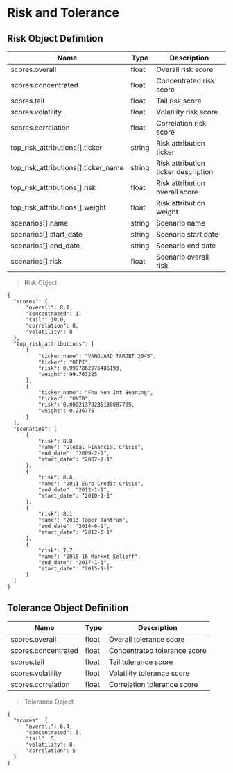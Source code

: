 # Risk and Tolerance

## Risk Object Definition

| Name                                | Type   | Description                         |
| ----------------------------------- | ------ | ----------------------------------- |
| scores.overall                      | float  | Overall risk score                  |
| scores.concentrated                 | float  | Concentrated risk score             |
| scores.tail                         | float  | Tail risk score                     |
| scores.volatility                   | float  | Volatility risk score               |
| scores.correlation                  | float  | Correlation risk score              |
| top_risk_attributions[].ticker      | string | Risk attribution ticker             |
| top_risk_attributions[].ticker_name | string | Risk attribution ticker description |
| top_risk_attributions[].risk        | float  | Risk attribution overall score      |
| top_risk_attributions[].weight      | float  | Risk attribution weight             |
| scenarios[].name                    | string | Scenario name                       |
| scenarios[].start_date              | string | Scenario start date                 |
| scenarios[].end_date                | string | Scenario end date                   |
| scenarios[].risk                    | float  | Scenario overall risk               |

> Risk Object

```shell
{
  "scores": {
      "overall": 8.1,
      "concentrated": 1,
      "tail": 10.0,
      "correlation": 8,
      "volatility": 8
  },
  "top_risk_attributions": [
      {
          "ticker_name": "VANGUARD TARGET 2045",
          "ticker": "OPPI",
          "risk": 0.9997862976486193,
          "weight": 99.763225
      },
      {
          "ticker_name": "Fha Non Int Bearing",
          "ticker": "UNTB",
          "risk": 0.00021370235138087705,
          "weight": 0.236775
      }
  ],
  "scenarios": [
      {
          "risk": 8.8,
          "name": "Global Financial Crisis",
          "end_date": "2009-2-1",
          "start_date": "2007-2-1"
      },
      {
          "risk": 8.8,
          "name": "2011 Euro Credit Crisis",
          "end_date": "2012-1-1",
          "start_date": "2010-1-1"
      },
      {
          "risk": 8.1,
          "name": "2013 Taper Tantrum",
          "end_date": "2014-6-1",
          "start_date": "2012-6-1"
      },
      {
          "risk": 7.7,
          "name": "2015-16 Market Selloff",
          "end_date": "2017-1-1",
          "start_date": "2015-1-1"
      }
  ]
}
```

## Tolerance Object Definition

| Name                | Type  | Description                  |
| ------------------- | ----- | ---------------------------- |
| scores.overall      | float | Overall tolerance score      |
| scores.concentrated | float | Concentrated tolerance score |
| scores.tail         | float | Tail tolerance score         |
| scores.volatility   | float | Volatility tolerance score   |
| scores.correlation  | float | Correlation tolerance score  |

> Tolerance Object

```shell
{
  "scores": {
      "overall": 6.4,
      "concentrated": 5,
      "tail": 5,
      "volatility": 8,
      "correlation": 5
  }
}
```
